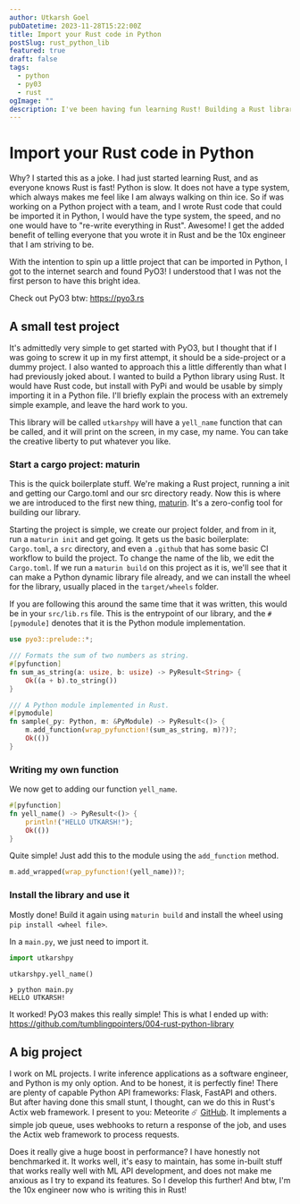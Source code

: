 ```yaml
---
author: Utkarsh Goel
pubDatetime: 2023-11-28T15:22:00Z
title: Import your Rust code in Python
postSlug: rust_python_lib
featured: true
draft: false
tags:
  - python
  - py03
  - rust
ogImage: ""
description: I've been having fun learning Rust! Building a Rust library that can be imported in Python, started as a joke, but I have been able to discover some really cool things that I hope to share in this article!
---
```


# Import your Rust code in Python

Why? I started this as a joke. I had just started learning Rust, and as everyone knows Rust is fast! Python is slow. It does not have a type system, which always makes me feel like I am always walking on thin ice. So if was working on a Python project with a team, and I wrote Rust code that could be imported it in Python, I would have the type system, the speed, and no one would have to "re-write everything in Rust". Awesome! I get the added benefit of telling everyone that you wrote it in Rust and be the 10x engineer that I am striving to be.

With the intention to spin up a little project that can be imported in Python, I got to the internet search and found PyO3! I understood that I was not the first person to have this bright idea.

Check out PyO3 btw: https://pyo3.rs

## A small test project

It's admittedly very simple to get started with PyO3, but I thought that if I was going to screw it up in my first attempt, it should be a side-project or a dummy project. I also wanted to approach this a little differently than what I had previously joked about. I wanted to build a Python library using Rust. It would have Rust code, but install with PyPi and would be usable by simply importing it in a Python file. I'll briefly explain the process with an extremely simple example, and leave the hard work to you.

This library will be called `utkarshpy` will have a `yell_name` function that can be called, and it will print on the screen, in my case, my name. You can take the creative liberty to put whatever you like.

### Start a cargo project: maturin

This is the quick boilerplate stuff. We're making a Rust project, running a init and getting our Cargo.toml and our src directory ready. Now this is where we are introduced to the first new thing, [maturin](https://github.com/PyO3/maturin). It's a zero-config tool for building our library.

Starting the project is simple, we create our project folder, and from in it, run a `maturin init` and get going. It gets us the basic boilerplate: `Cargo.toml`, a `src` directory, and even a `.github` that has some basic CI workflow to build the project. To change the name of the lib, we edit the `Cargo.toml`. If we run a `maturin build` on this project as it is, we'll see that it can make a Python dynamic library file already, and we can install the wheel for the library, usually placed in the `target/wheels` folder.

If you are following this around the same time that it was written, this would be in your `src/lib.rs` file. This is the entrypoint of our library, and the `#[pymodule]` denotes that it is the Python module implementation.

```rust
use pyo3::prelude::*;

/// Formats the sum of two numbers as string.
#[pyfunction]
fn sum_as_string(a: usize, b: usize) -> PyResult<String> {
    Ok((a + b).to_string())
}

/// A Python module implemented in Rust.
#[pymodule]
fn sample(_py: Python, m: &PyModule) -> PyResult<()> {
    m.add_function(wrap_pyfunction!(sum_as_string, m)?)?;
    Ok(())
}

```

### Writing my own function

We now get to adding our function `yell_name`.

```rust
#[pyfunction]
fn yell_name() -> PyResult<()> {
    println!("HELLO UTKARSH!");
    Ok(())
}
```

Quite simple! Just add this to the module using the `add_function` method.

```rust
m.add_wrapped(wrap_pyfunction!(yell_name))?;
```

### Install the library and use it

Mostly done! Build it again using `maturin build` and install the wheel using `pip install <wheel file>`.

In a `main.py`, we just need to import it.

```py
import utkarshpy

utkarshpy.yell_name()
```

```shell
❯ python main.py
HELLO UTKARSH!
```

It worked! PyO3 makes this really simple! This is what I ended up with: https://github.com/tumblingpointers/004-rust-python-library

## A big project

I work on ML projects. I write inference applications as a software engineer, and Python is my only option. And to be honest, it is perfectly fine! There are plenty of capable Python API frameworks: Flask, FastAPI and others. But after having done this small stunt, I thought, can we do this in Rust's Actix web framework. I present to you: Meteorite ☄️ [GitHub](https://github.com/deploifai/meteorite). It implements a simple job queue, uses webhooks to return a response of the job, and uses the Actix web framework to process requests.

Does it really give a huge boost in performance? I have honestly not benchmarked it. It works well, it's easy to maintain, has some in-built stuff that works really well with ML API development, and does not make me anxious as I try to expand its features. So I develop this further! And btw, I'm the 10x engineer now who is writing this in Rust!
